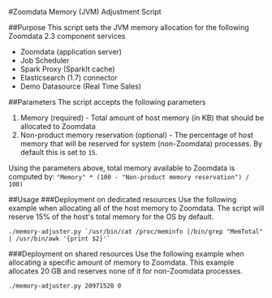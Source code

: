 #Zoomdata Memory (JVM) Adjustment Script

##Purpose
This script sets the JVM memory allocation for the following Zoomdata 2.3 component services
- Zoomdata (application server)
- Job Scheduler
- Spark Proxy (SparkIt cache)
- Elasticsearch (1.7) connector
- Demo Datasource (Real Time Sales)

##Parameters
The script accepts the following parameters
1. Memory (required) - Total amount of host memory (in KB) that should be allocated to Zoomdata
2. Non-product memory reservation (optional) - The percentage of host memory that will be reserved for system (non-Zoomdata) processes. By default this is set to `15`.

Using the parameters above, total memory available to Zoomdata is computed by: 
`"Memory" * (100 - "Non-product memory reservation") / 100)`

##Usage
###Deployment on dedicated resources
Use the following example when allocating all of the host memory to Zoomdata. The script will reserve 15% of the host's total memory for the OS by default.
```
./memory-adjuster.py `/usr/bin/cat /proc/meminfo |/bin/grep "MemTotal" | /usr/bin/awk '{print $2}'`
```

###Deployment on shared resources
Use the following example when allocating a specific amount of memory to Zoomdata. This example allocates 20 GB and reserves none of it for non-Zoomdata processes.
```
./memory-adjuster.py 20971520 0
```
